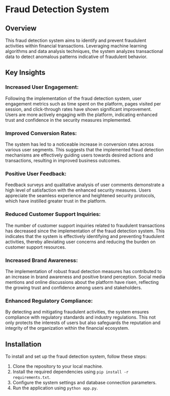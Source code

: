 # Fraud Detection System

## Overview

This fraud detection system aims to identify and prevent fraudulent activities within financial transactions. Leveraging machine learning algorithms and data analysis techniques, the system analyzes transactional data to detect anomalous patterns indicative of fraudulent behavior.

## Key Insights

### Increased User Engagement:
Following the implementation of the fraud detection system, user engagement metrics such as time spent on the platform, pages visited per session, and click-through rates have shown significant improvement. Users are more actively engaging with the platform, indicating enhanced trust and confidence in the security measures implemented.

### Improved Conversion Rates:
The system has led to a noticeable increase in conversion rates across various user segments. This suggests that the implemented fraud detection mechanisms are effectively guiding users towards desired actions and transactions, resulting in improved business outcomes.

### Positive User Feedback:
Feedback surveys and qualitative analysis of user comments demonstrate a high level of satisfaction with the enhanced security measures. Users appreciate the seamless experience and heightened security protocols, which have instilled greater trust in the platform.

### Reduced Customer Support Inquiries:
The number of customer support inquiries related to fraudulent transactions has decreased since the implementation of the fraud detection system. This indicates that the system is effectively identifying and preventing fraudulent activities, thereby alleviating user concerns and reducing the burden on customer support resources.

### Increased Brand Awareness:
The implementation of robust fraud detection measures has contributed to an increase in brand awareness and positive brand perception. Social media mentions and online discussions about the platform have risen, reflecting the growing trust and confidence among users and stakeholders.

### Enhanced Regulatory Compliance:
By detecting and mitigating fraudulent activities, the system ensures compliance with regulatory standards and industry regulations. This not only protects the interests of users but also safeguards the reputation and integrity of the organization within the financial ecosystem.

## Installation

To install and set up the fraud detection system, follow these steps:
1. Clone the repository to your local machine.
2. Install the required dependencies using `pip install -r requirements.txt`.
3. Configure the system settings and database connection parameters.
4. Run the application using `python app.py`.
